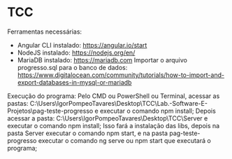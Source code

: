 # TCC
Ferramentas necessárias:
- Angular CLI instalado: https://angular.io/start
- NodeJS instalado: https://nodejs.org/en/
- MariaDB instalado: https://mariadb.com
Importar o arquivo progresso.sql para o banco de dados: https://www.digitalocean.com/community/tutorials/how-to-import-and-export-databases-in-mysql-or-mariadb

Execução do programa:
Pelo CMD ou PowerShell ou Terminal, acessar as pastas: C:\Users\IgorPompeoTavares\Desktop\TCC\Lab.-Software-E-Projetos\pag-teste-progresso e executar o comando npm install;
Depois acessar a pasta: C:\Users\IgorPompeoTavares\Desktop\TCC\Server e executar o comando npm install;
Isso fará a instalação das libs, depois na pasta Server executar o comando npm start, e na pasta pag-teste-progresso executar o comando ng serve ou npm start que executará o programa;
